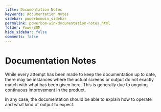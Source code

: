 ```yaml
---
title: Documentation Notes
keywords: Documentation Notes
sidebar: powerbomwin_sidebar
permalink: powerbom-win/documentation-notes.html
folder: PowerBOM
hide_sidebar: false
comments: false
---
```


# Documentation Notes



While every attempt has been made to keep the documentation up to date, there may be instances where the actual screens or output do not exactly match with what has been given here. This is generally due to ongoing continuous improvement in the product.

In any case, the documentation should be able to explain how to operate and what kind of output to expect.
